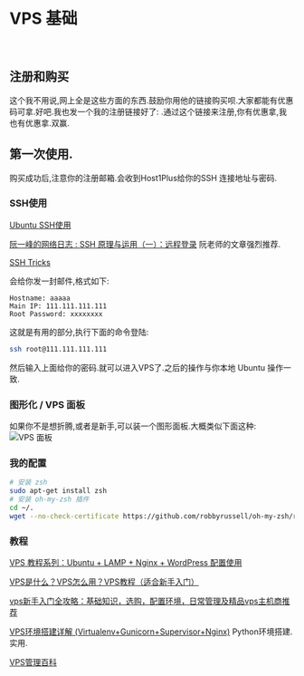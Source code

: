 # VPS 基础
　
## 注册和购买
这个我不用说,网上全是这些方面的东西.鼓励你用他的链接购买呗.大家都能有优惠码可拿.好吧.我也发一个我的注册链接好了:
[]().通过这个链接来注册,你有优惠拿,我也有优惠拿.双赢.

## 第一次使用.
购买成功后,注意你的注册邮箱.会收到Host1Plus给你的SSH 连接地址与密码.
### SSH使用
[Ubuntu SSH使用](http://vv15.pbhz.com/2010/11/ubuntu-ssh-vps/)

[阮一峰的网络日志 : SSH 原理与运用（一）：远程登录](http://www.ruanyifeng.com/blog/2011/12/ssh_remote_login.html) 阮老师的文章强烈推荐.

[SSH Tricks](https://serversforhackers.com/ssh-tricks)

会给你发一封邮件,格式如下:

    Hostname: aaaaa
    Main IP: 111.111.111.111
    Root Password: xxxxxxxx

这就是有用的部分,执行下面的命令登陆:
```sh
ssh root@111.111.111.111
```
然后输入上面给你的密码.就可以进入VPS了.之后的操作与你本地 Ubuntu 操作一致.

### 图形化 / VPS 面板
如果你不是想折腾,或者是新手,可以装一个图形面板.大概类似下面这种:
![VPS 面板](/resources/vpsmb.jpg)

### 我的配置
```sh
# 安装 zsh
sudo apt-get install zsh
# 安装 oh-my-zsh 插件
cd ~/.
wget --no-check-certificate https://github.com/robbyrussell/oh-my-zsh/raw/master/tools/install.sh -O - | sh
```

### 教程
[VPS 教程系列：Ubuntu + LAMP + Nginx + WordPress 配置使用](https://ttt.tt/92/)

[VPS是什么？VPS怎么用？VPS教程（适合新手入门）](http://vv15.pbhz.com/2011/03/vps/)

[vps新手入门全攻略：基础知识，选购，配置环境，日常管理及精品vps主机商推荐](http://www.path8.net/tn/archives/5370)

[VPS环境搭建详解 (Virtualenv+Gunicorn+Supervisor+Nginx)](http://beiyuu.com/vps-config-python-vitrualenv-flask-gunicorn-supervisor-nginx/) Python环境搭建.实用.

[VPS管理百科](http://www.bootf.com/)
